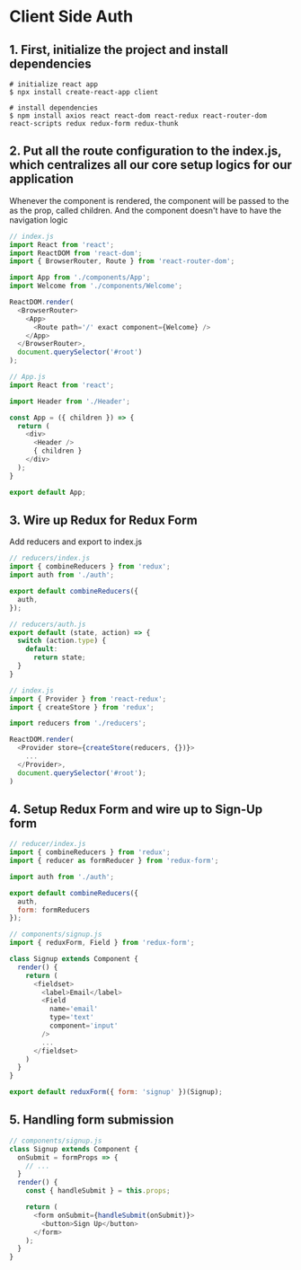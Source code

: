 # Client Side Auth

## 1. First, initialize the project and install dependencies

```shell
# initialize react app
$ npx install create-react-app client

# install dependencies
$ npm install axios react react-dom react-redux react-router-dom react-scripts redux redux-form redux-thunk
```

## 2. Put all the route configuration to the index.js, which centralizes all our core setup logics for our application

Whenever the <App /> component is rendered, the <Route /> component will be passed to the <App /> as the prop, called children. And the <App /> component doesn't have to have the navigation logic

```js
// index.js
import React from 'react';
import ReactDOM from 'react-dom';
import { BrowserRouter, Route } from 'react-router-dom';

import App from './components/App';
import Welcome from './components/Welcome';

ReactDOM.render(
  <BrowserRouter>
    <App>
      <Route path='/' exact component={Welcome} />
    </App>
  </BrowserRouter>,
  document.querySelector('#root')
);

// App.js
import React from 'react';

import Header from './Header';

const App = ({ children }) => {
  return (
    <div>
      <Header />
      { children }
    </div>
  );
}

export default App;
```

## 3. Wire up Redux for Redux Form

Add reducers and export to index.js

```javascript
// reducers/index.js
import { combineReducers } from 'redux';
import auth from './auth';

export default combineReducers({
  auth,
});

// reducers/auth.js
export default (state, action) => {
  switch (action.type) {
    default:
      return state;
  }
}

// index.js
import { Provider } from 'react-redux';
import { createStore } from 'redux';

import reducers from './reducers';

ReactDOM.render(
  <Provider store={createStore(reducers, {})}>
    ...
  </Provider>,
  document.querySelector('#root');
)
```

## 4. Setup Redux Form and wire up to Sign-Up form

```javascript
// reducer/index.js
import { combineReducers } from 'redux';
import { reducer as formReducer } from 'redux-form';

import auth from './auth';

export default combineReducers({
  auth,
  form: formReducers
});

// components/signup.js
import { reduxForm, Field } from 'redux-form';

class Signup extends Component {
  render() {
    return (
      <fieldset>
        <label>Email</label>
        <Field
          name='email'
          type='text'
          component='input'
        />
        ...
      </fieldset>
    )
  }
}

export default reduxForm({ form: 'signup' })(Signup);
```

## 5. Handling form submission

```javascript
// components/signup.js
class Signup extends Component {
  onSubmit = formProps => {
    // ...
  }
  render() {
    const { handleSubmit } = this.props;

    return (
      <form onSubmit={handleSubmit(onSubmit)}>
        <button>Sign Up</button>
      </form>
    );
  }
}
```
